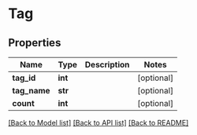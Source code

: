 # Tag

## Properties
Name | Type | Description | Notes
------------ | ------------- | ------------- | -------------
**tag_id** | **int** |  | [optional] 
**tag_name** | **str** |  | [optional] 
**count** | **int** |  | [optional] 

[[Back to Model list]](../README.md#documentation-for-models) [[Back to API list]](../README.md#documentation-for-api-endpoints) [[Back to README]](../README.md)



